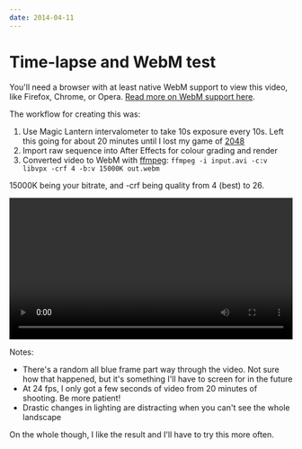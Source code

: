 ```yaml
---
date: 2014-04-11
---
```


# Time-lapse and WebM test

You'll need a browser with at least native WebM support to view this video, like Firefox, Chrome, or Opera. [Read more on WebM support here](http://en.wikipedia.org/wiki/WebM#Software).

The workflow for creating this was:

1. Use Magic Lantern intervalometer to take 10s exposure every 10s. Left this going for about 20 minutes until I lost my game of [2048](http://gabrielecirulli.github.io/2048/)
2. Import raw sequence into After Effects for colour grading and render
3. Converted video to WebM with [ffmpeg](http://www.ffmpeg.org/): `ffmpeg -i input.avi -c:v libvpx -crf 4 -b:v 15000K out.webm`

15000K being your bitrate, and -crf being quality from 4 (best) to 26.


<video src="output.webm" loop controls style="width: 100%">
Looks like your browser doesn't support WebM :(
</video>

Notes:
* There's a random all blue frame part way through the video. Not sure how that happened, but it's something I'll have to screen for in the future
* At 24 fps, I only got a few seconds of video from 20 minutes of shooting. Be more patient!
* Drastic changes in lighting are distracting when you can't see the whole landscape

On the whole though, I like the result and I'll have to try this more often.